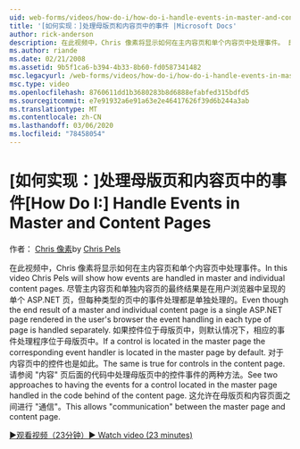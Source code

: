 ```yaml
---
uid: web-forms/videos/how-do-i/how-do-i-handle-events-in-master-and-content-pages
title: '[如何实现：]处理母版页和内容页中的事件 |Microsoft Docs'
author: rick-anderson
description: 在此视频中，Chris 像素将显示如何在主内容页和单个内容页中处理事件。 即使是 master 和个体上下文的最终结果 。
ms.author: riande
ms.date: 02/21/2008
ms.assetid: 9b5f1ca6-b394-4b33-8b60-fd0587341482
msc.legacyurl: /web-forms/videos/how-do-i/how-do-i-handle-events-in-master-and-content-pages
msc.type: video
ms.openlocfilehash: 8760611dd1b3680283b8d6888efabfed315bdfd5
ms.sourcegitcommit: e7e91932a6e91a63e2e46417626f39d6b244a3ab
ms.translationtype: MT
ms.contentlocale: zh-CN
ms.lasthandoff: 03/06/2020
ms.locfileid: "78458054"
---
```

# <a name="how-do-i-handle-events-in-master-and-content-pages"></a><span data-ttu-id="8b85f-104">[如何实现：]处理母版页和内容页中的事件</span><span class="sxs-lookup"><span data-stu-id="8b85f-104">[How Do I:] Handle Events in Master and Content Pages</span></span>

<span data-ttu-id="8b85f-105">作者： [Chris 像素](https://twitter.com/chrispels)</span><span class="sxs-lookup"><span data-stu-id="8b85f-105">by [Chris Pels](https://twitter.com/chrispels)</span></span>

<span data-ttu-id="8b85f-106">在此视频中，Chris 像素将显示如何在主内容页和单个内容页中处理事件。</span><span class="sxs-lookup"><span data-stu-id="8b85f-106">In this video Chris Pels will show how events are handled in master and individual content pages.</span></span> <span data-ttu-id="8b85f-107">尽管主内容页和单独内容页的最终结果是在用户浏览器中呈现的单个 ASP.NET 页，但每种类型的页中的事件处理都是单独处理的。</span><span class="sxs-lookup"><span data-stu-id="8b85f-107">Even though the end result of a master and individual content page is a single ASP.NET page rendered in the user's browser the event handling in each type of page is handled separately.</span></span> <span data-ttu-id="8b85f-108">如果控件位于母版页中，则默认情况下，相应的事件处理程序位于母版页中。</span><span class="sxs-lookup"><span data-stu-id="8b85f-108">If a control is located in the master page the corresponding event handler is located in the master page by default.</span></span> <span data-ttu-id="8b85f-109">对于内容页中的控件也是如此。</span><span class="sxs-lookup"><span data-stu-id="8b85f-109">The same is true for controls in the content page.</span></span> <span data-ttu-id="8b85f-110">请参阅 "内容" 页后面的代码中处理母版页中的控件事件的两种方法。</span><span class="sxs-lookup"><span data-stu-id="8b85f-110">See two approaches to having the events for a control located in the master page handled in the code behind of the content page.</span></span> <span data-ttu-id="8b85f-111">这允许在母版页和内容页面之间进行 "通信"。</span><span class="sxs-lookup"><span data-stu-id="8b85f-111">This allows "communication" between the master page and content page.</span></span>

[<span data-ttu-id="8b85f-112">&#9654;观看视频（23分钟）</span><span class="sxs-lookup"><span data-stu-id="8b85f-112">&#9654; Watch video (23 minutes)</span></span>](https://channel9.msdn.com/Blogs/ASP-NET-Site-Videos/how-do-i-handle-events-in-master-and-content-pages)
